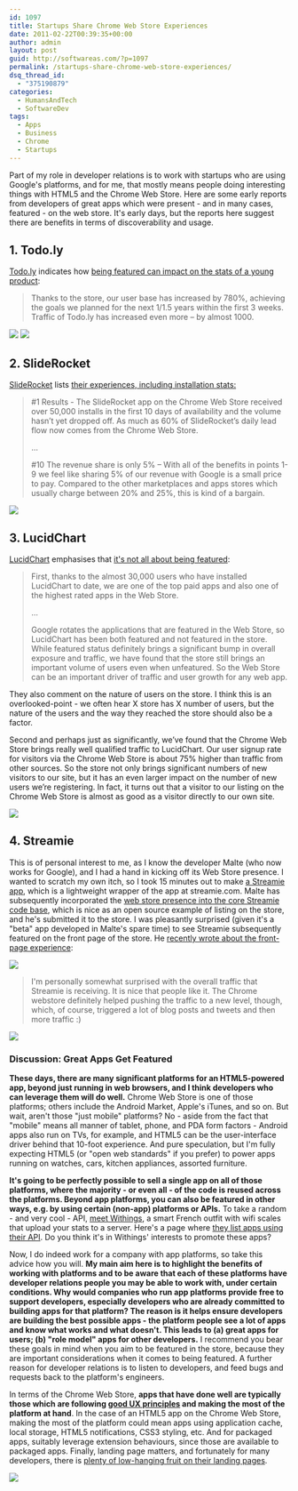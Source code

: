 ```yaml
---
id: 1097
title: Startups Share Chrome Web Store Experiences
date: 2011-02-22T00:39:35+00:00
author: admin
layout: post
guid: http://softwareas.com/?p=1097
permalink: /startups-share-chrome-web-store-experiences/
dsq_thread_id:
  - "375190879"
categories:
  - HumansAndTech
  - SoftwareDev
tags:
  - Apps
  - Business
  - Chrome
  - Startups
---
```

Part of my role in developer relations is to work with startups who are using Google's platforms, and for me, that mostly means people doing interesting things with HTML5 and the Chrome Web Store. Here are some early reports from developers of great apps which were present - and in many cases, featured - on the web store. It's early days, but the reports here suggest there are benefits in terms of discoverability and usage.

<h2>1. Todo.ly</h2>

<a href="https://chrome.google.com/webstore/search?q=todoly">Todo.ly</a> indicates how <a href="http://todo.ly/blog/?p=88">being featured can impact on the stats of a young product</a>:

> Thanks to the store, our user base has increased by 780%, achieving the goals we planned for the next 1/1.5 years within the first 3 weeks. Traffic of Todo.ly has increased even more –  by almost 1000.

<img src="http://picupper.com/2011/02/21/a2.jpg">

<img src="http://picupper.com/2011/02/21/2001.jpg" />

<h2>2. SlideRocket</h2>

<a href="https://chrome.google.com/webstore/detail/omeengfjefdmhnkojnfmncpfdbhnecea">SlideRocket</a> lists <a href="http://www.sliderocket.com/blog/2011/02/sliderocket-chrome-web-store-experience/">their experiences, including installation stats:</a>

<blockquote>
#1 Results - The SlideRocket app on the Chrome Web Store received over 50,000 installs in the first 10 days of availability and the volume hasn’t yet dropped off. As much as 60% of SlideRocket’s daily lead flow now comes from the Chrome Web Store.
<p>...
<p>#10 The revenue share is only 5% – With all of the benefits in points 1-9 we feel like sharing 5% of our revenue with Google is a small price to pay. Compared to the other marketplaces and apps stores which usually charge between 20% and 25%, this is kind of a bargain.
</blockquote>

<img src="http://picupper.com/2011/02/21/23001.jpg" />

<h2>3. LucidChart</h2>

<a href="https://chrome.google.com/webstore/detail/apboafhkiegglekeafbckfjldecefkhn">LucidChart</a> emphasises that <a href="http://www.lucidchart.com/blog/2011/02/14/chrome-web-store-experience/">it's not all about being featured</a>:

<blockquote>
<p>First, thanks to the almost 30,000 users who have installed LucidChart to date, we are one of the top paid apps and also one of the highest rated apps in the Web Store.
<p>...
<p>Google rotates the applications that are featured in the Web Store, so LucidChart has been both featured and not featured in the store.  While featured status definitely brings a significant bump in overall exposure and traffic, we have found that the store still brings an important volume of users even when unfeatured.  So the Web Store can be an important driver of traffic and user growth for any web app.
</blockquote>

They also comment on the nature of users on the store. I think this is an overlooked-point - we often hear X store has X number of users, but the nature of the users and the way they reached the store should also be a factor.

 Second and perhaps just as significantly, we’ve found that the Chrome Web Store brings really well qualified traffic to LucidChart.  Our user signup rate for visitors via the Chrome Web Store is about 75% higher than traffic from other sources.  So the store not only brings significant numbers of new visitors to our site, but it has an even larger impact on the number of new users we’re registering.  In fact, it turns out that a visitor to our listing on the Chrome Web Store is almost as good as a visitor directly to our own site.

<img src="http://picupper.com/2011/02/21/8001.jpg" />

<h2>4. Streamie</h2>

This is of personal interest to me, as I know the developer Malte (who now works for Google), and I had a hand in kicking off its Web Store presence. I wanted to scratch my own itch, so I took 15 minutes out to make <a href="http://mini.softwareas.com/about-the-streamie-chrome-app-streamieorg-dsh">a Streamie app</a>, which is a lightweight wrapper of the app at streamie.com. Malte has subsequently incorporated the <a href="https://github.com/cramforce/streamie/tree/master/streamie-webstore">web store presence into the core Streamie code base</a>, which is nice as an open source example of listing on the store, and he's submitted it to the store. I was pleasantly surprised (given it's a "beta" app developed in Malte's spare time) to see Streamie subsequently featured on the front page of the store. He <a href="http://www.nonblocking.io/2011/02/streamie-and-chrome-webstore.html">recently wrote about the front-page experience</a>:

<img src="http://picupper.com/2011/02/21/Screen+shot+2011-02-15+at+9.02.31+PM.png" />

> I'm personally somewhat surprised with the overall traffic that Streamie is receiving. It is nice that people like it. The Chrome webstore definitely helped pushing the traffic to a new level, though, which, of course, triggered a lot of blog posts and tweets and then more traffic :)

<img src="http://picupper.com/2011/02/21/4001.jpg" />

<h3>Discussion: Great Apps Get Featured</h3>

<strong>These days, there are many significant platforms for an HTML5-powered app, beyond just running in web browsers, and I think developers who can leverage them will do well.</strong> Chrome Web Store is one of those platforms; others include the Android Market, Apple's iTunes, and so on. But wait, aren't those "just mobile" platforms? No - aside from the fact that "mobile" means all manner of tablet, phone, and PDA form factors - Android apps also run on TVs, for example, and HTML5 can be the user-interface driver behind that 10-foot experience. And pure speculation, but I'm fully expecting HTML5 (or "open web standards" if you prefer) to power apps running on watches, cars, kitchen appliances, assorted furniture.

<strong>It's going to be perfectly possible to sell a single app on all of those platforms, where the majority - or even all - of the code is reused across the platforms. Beyond app platforms, you can also be featured in other ways, e.g. by using certain (non-app) platforms or APIs.</strong> To take a random - and very cool - API, <a href="http://www.withings.com/">meet Withings</a>, a smart French outfit with wifi scales that upload your stats to a server. Here's a page where <a href="http://www.withings.com/en/bodyscale/sharing">they list apps using their API</a>. Do you think it's in Withings' interests to promote these apps?

Now, I do indeed work for a company with app platforms, so take this advice how you will. <strong>My main aim here is to highlight the benefits of working with platforms and to be aware that each of these platforms have developer relations people you may be able to work with, under certain conditions. Why would companies who run app platforms provide free to support developers, especially developers who are already committed to building apps for that platform? The reason is it helps ensure developers are building the best possible apps - the platform people see a lot of apps and know what works and what doesn't. This leads to (a) great apps for users; (b) "role model" apps for other developers.</strong> I recommend you bear these goals in mind when you aim to be featured in the store, because they are important considerations when it comes to being featured. A further reason for developer relations is to listen to developers, and feed bugs and requests back to the platform's engineers.

In terms of the Chrome Web Store, <strong>apps that have done well are typically those which are following <a href="http://code.google.com/chrome/apps/articles/thinking_in_web_apps.html">good UX principles</a> and making the most of the platform at hand</strong>. In the case of an HTML5 app on the Chrome Web Store, making the most of the platform could mean apps using application cache, local storage, HTML5 notifications, CSS3 styling, etc. And for packaged apps, suitably leverage extension behaviours, since those are available to packaged apps. Finally, landing page matters, and fortunately for many developers, there is <a href="http://blog.sethladd.com/2010/11/12-tips-for-great-chrome-web-store.html">plenty of low-hanging fruit on their landing pages</a>.

<img src="http://farm6.static.flickr.com/5174/5466843010_a789499793_o.jpg" />